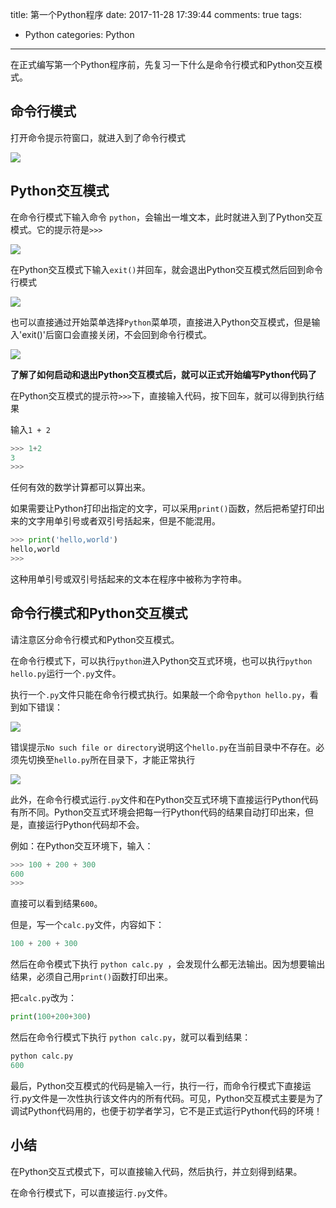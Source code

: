 title: 第一个Python程序
date: 2017-11-28 17:39:44
comments: true
tags: 
 - Python
categories: Python
----------

在正式编写第一个Python程序前，先复习一下什么是命令行模式和Python交互模式。

## 命令行模式

打开命令提示符窗口，就进入到了命令行模式

![](http://oih7sazbd.bkt.clouddn.com/QQ%E6%88%AA%E5%9B%BE20171128171606.jpg)

## Python交互模式

在命令行模式下输入命令 `python`，会输出一堆文本，此时就进入到了Python交互模式。它的提示符是`>>>`

![](http://oih7sazbd.bkt.clouddn.com/QQ%E6%88%AA%E5%9B%BE20171128171508.jpg)

在Python交互模式下输入`exit()`并回车，就会退出Python交互模式然后回到命令行模式

![](http://oih7sazbd.bkt.clouddn.com/QQ%E6%88%AA%E5%9B%BE20171128171522.jpg)

也可以直接通过开始菜单选择`Python`菜单项，直接进入Python交互模式，但是输入'exit()'后窗口会直接关闭，不会回到命令行模式。

![](http://oih7sazbd.bkt.clouddn.com/QQ%E6%88%AA%E5%9B%BE20171128171758.jpg)

**了解了如何启动和退出Python交互模式后，就可以正式开始编写Python代码了**

在Python交互模式的提示符`>>>`下，直接输入代码，按下回车，就可以得到执行结果

输入`1 + 2`

```python
>>> 1+2
3
>>>
```

任何有效的数学计算都可以算出来。

如果需要让Python打印出指定的文字，可以采用`print()`函数，然后把希望打印出来的文字用单引号或者双引号括起来，但是不能混用。
```Python
>>> print('hello,world')
hello,world
>>>
```

这种用单引号或双引号括起来的文本在程序中被称为字符串。

## 命令行模式和Python交互模式

请注意区分命令行模式和Python交互模式。

在命令行模式下，可以执行`python`进入Python交互式环境，也可以执行`python hello.py`运行一个`.py`文件。

执行一个`.py`文件只能在命令行模式执行。如果敲一个命令`python hello.py`，看到如下错误：

![](http://oih7sazbd.bkt.clouddn.com/QQ%E6%88%AA%E5%9B%BE20171128173011.jpg)

错误提示`No such file or directory`说明这个`hello.py`在当前目录中不存在。必须先切换至`hello.py`所在目录下，才能正常执行

![](http://oih7sazbd.bkt.clouddn.com/QQ%E6%88%AA%E5%9B%BE20171128173440.jpg)

此外，在命令行模式运行`.py`文件和在Python交互式环境下直接运行Python代码有所不同。Python交互式环境会把每一行Python代码的结果自动打印出来，但是，直接运行Python代码却不会。

例如：在Python交互环境下，输入：
```Python
>>> 100 + 200 + 300
600
>>>
```

直接可以看到结果`600`。

但是，写一个`calc.py`文件，内容如下：

```python
100 + 200 + 300
```

然后在命令模式下执行 `python calc.py `，会发现什么都无法输出。因为想要输出结果，必须自己用`print()`函数打印出来。

把`calc.py`改为：

```python
print(100+200+300)
```

然后在命令行模式下执行 `python calc.py`，就可以看到结果：
```python
python calc.py
600
```

最后，Python交互模式的代码是输入一行，执行一行，而命令行模式下直接运行.py文件是一次性执行该文件内的所有代码。可见，Python交互模式主要是为了调试Python代码用的，也便于初学者学习，它不是正式运行Python代码的环境！

## 小结
在Python交互式模式下，可以直接输入代码，然后执行，并立刻得到结果。

在命令行模式下，可以直接运行`.py`文件。

